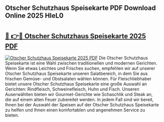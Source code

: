 ## Otscher Schutzhaus Speisekarte PDF Download Online 2025 HIeL0

# <h2><a href="http://gc5wml.nevu.top/?p=Otscher+Schutzhaus+Speisekarte">🔗 👉🔴 Otscher Schutzhaus Speisekarte 2025 PDF</a></h2>

[![Otscher Schutzhaus Speisekarte 2025 PDF](https://i.imgur.com/dBaPXMq.png)](http://gc5wml.nevu.top/?p=Otscher+Schutzhaus+Speisekarte)
Die Otscher Schutzhaus Speisekarte ist eine Wahl zwischen traditionellen und modernen Gerichten. Wenn Sie etwas Leichtes und Frisches suchen, empfehlen wir auf unserer Otscher Schutzhaus Speisekarte unseren Salatbereich, in dem Sie aus frischen Gemüse- und Obstsalaten wählen können. Für Fleischliebhaber bietet unsere Otscher Schutzhaus Speisekarte eine große Auswahl an Gerichten: Rindfleisch, Schweinefleisch, Huhn und Fisch. Unseren Auserwählten bieten wir Gourmet-Gerichte wie Schaschlik und Steak an, die auf einem alten Feuer zubereitet werden. In jedem Fall sind wir bereit, Ihnen bei der Auswahl der Speisen auf der Otscher Schutzhaus Speisekarte zu helfen und Ihnen einen komfortablen und angenehmen Service zu bieten.
